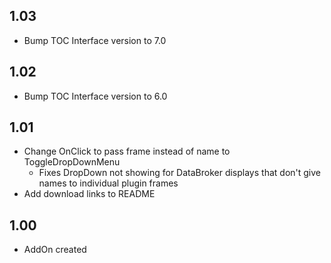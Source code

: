 ## 1.03
- Bump TOC Interface version to 7.0

## 1.02 
- Bump TOC Interface version to 6.0

## 1.01
- Change OnClick to pass frame instead of name to ToggleDropDownMenu
  - Fixes DropDown not showing for DataBroker displays that don't give names to individual plugin frames
- Add download links to README

## 1.00
- AddOn created